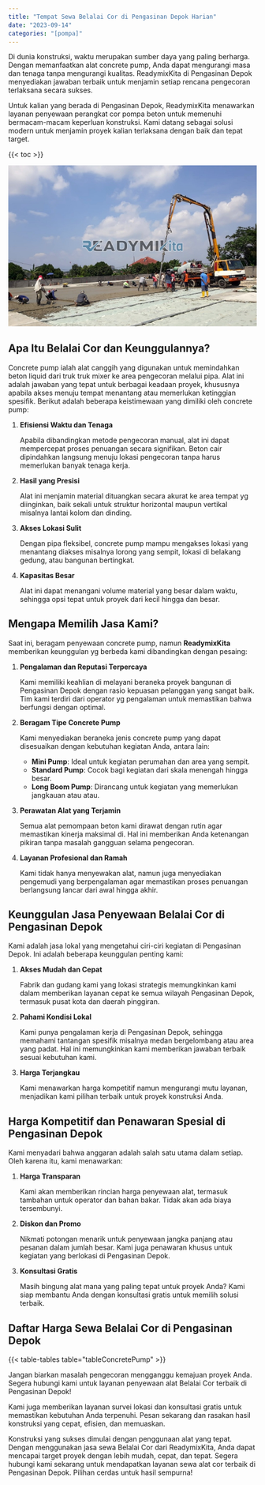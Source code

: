 ```yaml
---
title: "Tempat Sewa Belalai Cor di Pengasinan Depok Harian"
date: "2023-09-14"
categories: "[pompa]"
---
```


Di dunia konstruksi, waktu merupakan sumber daya yang paling berharga. Dengan memanfaatkan alat concrete pump, Anda dapat mengurangi masa dan tenaga tanpa mengurangi kualitas. ReadymixKita di Pengasinan Depok menyediakan jawaban terbaik untuk menjamin setiap rencana pengecoran terlaksana secara sukses.

Untuk kalian yang berada di Pengasinan Depok, ReadymixKita menawarkan layanan penyewaan perangkat cor pompa beton untuk memenuhi bermacam-macam keperluan konstruksi. Kami datang sebagai solusi modern untuk menjamin proyek kalian terlaksana dengan baik dan tepat target.

{{< toc >}}

![Tempat Sewa Belalai Cor di Pengasinan Depok Harian](/images/pompa/sewa-pompa-11.jpg)

## Apa Itu Belalai Cor dan Keunggulannya?

Concrete pump ialah alat canggih yang digunakan untuk memindahkan beton liquid dari truk truk mixer ke area pengecoran melalui pipa. Alat ini adalah jawaban yang tepat untuk berbagai keadaan proyek, khususnya apabila akses menuju tempat menantang atau memerlukan ketinggian spesifik. Berikut adalah beberapa keistimewaan yang dimiliki oleh concrete pump:

1. **Efisiensi Waktu dan Tenaga**

   Apabila dibandingkan metode pengecoran manual, alat ini dapat mempercepat proses penuangan secara signifikan. Beton cair dipindahkan langsung menuju lokasi pengecoran tanpa harus memerlukan banyak tenaga kerja.

2. **Hasil yang Presisi**

   Alat ini menjamin material dituangkan secara akurat ke area tempat yg diinginkan, baik sekali untuk struktur horizontal maupun vertikal misalnya lantai kolom dan dinding.

3. **Akses Lokasi Sulit**

   Dengan pipa fleksibel, concrete pump mampu mengakses lokasi yang menantang diakses misalnya lorong yang sempit, lokasi di belakang gedung, atau bangunan bertingkat.

4. **Kapasitas Besar**

   Alat ini dapat menangani volume material yang besar dalam waktu, sehingga opsi tepat untuk proyek dari kecil hingga dan besar.

## Mengapa Memilih Jasa Kami?

Saat ini, beragam penyewaan concrete pump, namun **ReadymixKita** memberikan keunggulan yg berbeda kami dibandingkan dengan pesaing:

1. **Pengalaman dan Reputasi Terpercaya**

   Kami memiliki keahlian di melayani beraneka proyek bangunan di Pengasinan Depok dengan rasio kepuasan pelanggan yang sangat baik. Tim kami terdiri dari operator yg pengalaman untuk memastikan bahwa berfungsi dengan optimal.

2. **Beragam Tipe Concrete Pump**

   Kami menyediakan beraneka jenis concrete pump yang dapat disesuaikan dengan kebutuhan kegiatan Anda, antara lain:
   - **Mini Pump**: Ideal untuk kegiatan perumahan dan area yang sempit.
   - **Standard Pump**: Cocok bagi kegiatan dari skala menengah hingga besar.
   - **Long Boom Pump**: Dirancang untuk kegiatan yang memerlukan jangkauan atau atau.

3. **Perawatan Alat yang Terjamin**

   Semua alat pemompaan beton kami dirawat dengan rutin agar memastikan kinerja maksimal di. Hal ini memberikan Anda ketenangan pikiran tanpa masalah gangguan selama pengecoran.

4. **Layanan Profesional dan Ramah**

   Kami tidak hanya menyewakan alat, namun juga menyediakan pengemudi yang berpengalaman agar memastikan proses penuangan berlangsung lancar dari awal hingga akhir.

## Keunggulan Jasa Penyewaan Belalai Cor di Pengasinan Depok

Kami adalah jasa lokal yang mengetahui ciri-ciri kegiatan di Pengasinan Depok. Ini adalah beberapa keunggulan penting kami:

1. **Akses Mudah dan Cepat**

   Fabrik dan gudang kami yang lokasi strategis memungkinkan kami dalam memberikan layanan cepat ke semua wilayah Pengasinan Depok, termasuk pusat kota dan daerah pinggiran.

2. **Pahami Kondisi Lokal**

   Kami punya pengalaman kerja di Pengasinan Depok, sehingga memahami tantangan spesifik misalnya medan bergelombang atau area yang padat. Hal ini memungkinkan kami memberikan jawaban terbaik sesuai kebutuhan kami.

3. **Harga Terjangkau**

   Kami menawarkan harga kompetitif namun mengurangi mutu layanan, menjadikan kami pilihan terbaik untuk proyek konstruksi Anda.

## Harga Kompetitif dan Penawaran Spesial di Pengasinan Depok

Kami menyadari bahwa anggaran adalah salah satu utama dalam setiap. Oleh karena itu, kami menawarkan:

1. **Harga Transparan**

   Kami akan memberikan rincian harga penyewaan alat, termasuk tambahan untuk operator dan bahan bakar. Tidak akan ada biaya tersembunyi.

2. **Diskon dan Promo**

   Nikmati potongan menarik untuk penyewaan jangka panjang atau pesanan dalam jumlah besar. Kami juga penawaran khusus untuk kegiatan yang berlokasi di Pengasinan Depok.

3. **Konsultasi Gratis**

   Masih bingung alat mana yang paling tepat untuk proyek Anda? Kami siap membantu Anda dengan konsultasi gratis untuk memilih solusi terbaik.

## Daftar Harga Sewa Belalai Cor di Pengasinan Depok

{{< table-tables table="tableConcretePump" >}}

Jangan biarkan masalah pengecoran mengganggu kemajuan proyek Anda. Segera hubungi kami untuk layanan penyewaan alat Belalai Cor terbaik di Pengasinan Depok!

Kami juga memberikan layanan survei lokasi dan konsultasi gratis untuk memastikan kebutuhan Anda terpenuhi. Pesan sekarang dan rasakan hasil konstruksi yang cepat, efisien, dan memuaskan.

Konstruksi yang sukses dimulai dengan penggunaan alat yang tepat. Dengan menggunakan jasa sewa Belalai Cor dari ReadymixKita, Anda dapat mencapai target proyek dengan lebih mudah, cepat, dan tepat. Segera hubungi kami sekarang untuk mendapatkan layanan sewa alat cor terbaik di Pengasinan Depok. Pilihan cerdas untuk hasil sempurna!